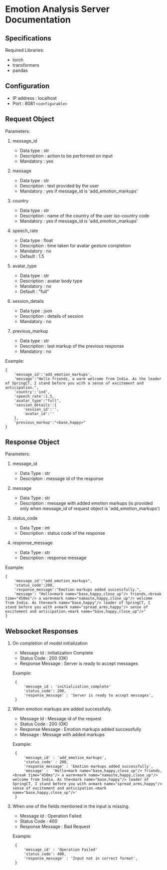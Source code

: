 # Emotion Analysis Server Documentation

## Specifications

Required Libraries:

- torch
- transformers
- pandas

## Configuration

- IP address : localhost
- Port : 8081 `<configurable>`

## Request Object

Parameters:

1. message_id
    - Data type : str
    - Description : action to be performed on input
    - Mandatory : yes

2. message
    - Data type : str
    - Description : text provided by the user
    - Mandatory : yes if message_id is 'add_emotion_markups'

3. country
    - Data type : str
    - Description : name of the country of the user iso-country code
    - Mandatory : yes if message_id is 'add_emotion_markups'

4. speech_rate
    - Data type : float
    - Description : time taken for avatar gesture completion
    - Mandatory : no
    - Default : 1.5

5. avatar_type
    - Data type : str
    - Description : avatar body type
    - Mandatory : no
    - Default : "full"

6. session_details
    - Data type : json
    - Description : details of session
    - Mandatory : no

7. previous_markup
    - Data type : str
    - Description : last markup of the previous response
    - Mandatory : no

Example: 

    {
        'message_id':'add_emotion_markups',
        'message':"Hello friends, a warm welcome from India. As the leader of SpringCT, I stand before you with a sense of excitement and anticipation.",
        'country':'ind',
        'speech_rate':1.5,
        'avatar_type':"full",
        'session_details':{
            'session_id':'',
            'avatar_id':''
        },
        'previous_markup':"<base,happy>"
    }

## Response Object

Parameters:

1. message_id
    - Data Type : str
    - Descripton : message id of the response

2. message
    - Data Type : str
    - Description : message with added emotion markups (is provided only when message_id of request object is 'add_emotion_markups')

3. status_code
    - Data Type : int
    - Description : status code of the response

4. response_message
    - Data Type : str
    - Description : response message
    
Example:
    
    {
        'message_id':"add_emotion_markups",
        'status_code':200,
        'response_message':"Emotion markups added successfully.",
        'message': "Hello<mark name="base,happy,close_up"/> friends,<break time="450ms"/> a warm<mark name="namaste,happy,close_up"/> welcome from India. As the<mark name="base,happy"/> leader of SpringCT, I stand before you with a<mark name="spread_arms,happy"/> sense of excitement and anticipation.<mark name="base,happy,close_up"/>"
    }

## Websocket Responses

1. On completion of model initialization
    - Message Id : Initialization Complete
    - Status Code : 200 (OK)
    - Response Message : Server is ready to accept messages

    Example:

        {
            'message_id : 'initialization_complete'
            'status_code': 200,
            'response_message' : 'Server is ready to accept messages',
        }

2. When emotion markups are added successfully.
    - Message Id : Message id of the request
    - Status Code : 200 (OK)
    - Response Message : Emotion markups added successfully
    - Message : Message with added markups 

    Example:

        {
            'message_id' : 'add_emotion_markups',
            'status_code' : 200,
            'response_message' : 'Emotion markups added successfully',
            'message' :  'Hello<mark name="base,happy,close_up"/> friends,<break time="450ms"/> a warm<mark name="namaste,happy,close_up"/> welcome from India. As the<mark name="base,happy"/> leader of SpringCT, I stand before you with a<mark name="spread_arms,happy"/> sense of excitement and anticipation.<mark name="base,happy,close_up"/>'
        }

3. When one of the fields mentioned in the input is missing.
    - Message Id : Operation Failed
    - Status Code : 400
    - Response Message : Bad Request

    Example:

        {
            'message_id' : 'Operation Failed'
            'status_code': 400,
            'response_message' : 'Input not in correct format',
        }